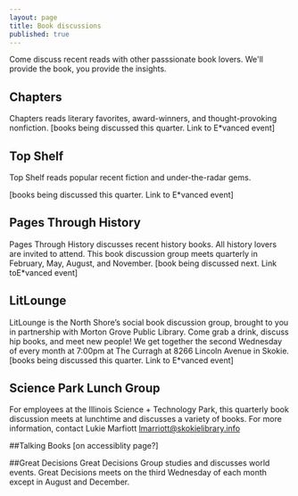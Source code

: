 ```yaml
---
layout: page
title: Book discussions
published: true
---
```


Come discuss recent reads with other passsionate book lovers. We'll provide the book, you provide the insights. 

## Chapters
Chapters reads literary favorites, award-winners, and thought-provoking nonfiction.
[books being discussed this quarter. Link to E*vanced event]

## Top Shelf
Top Shelf reads popular recent fiction and under-the-radar gems. 

[books being discussed this quarter. Link to E*vanced event]

## Pages Through History
Pages Through History discusses recent history books. All history lovers are invited to attend. This book discussion group meets quarterly in February, May, August, and November. 
[book being discussed next. Link toE*vanced event]

## LitLounge
LitLounge is the North Shore’s social book discussion group, brought to you in partnership with Morton Grove Public Library. Come grab a drink, discuss hip books, and meet new people! We get together the second Wednesday of every month at 7:00pm at The Curragh at 8266 Lincoln Avenue in Skokie.
[books being discussed this quarter. Link to E*vanced event]

## Science Park Lunch Group
For employees at the Illinois Science + Technology Park, this quarterly book discussion meets at lunchtime and discusses a variety of books. For more information, contact Lukie Marfiott lmarriott@skokielibrary.info

##Talking Books
[on accessiblity page?]

##Great Decisions
Great Decisions Group studies and discusses world events. Great Decisions meets on the third Wednesday of each month except in August and December. 


